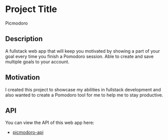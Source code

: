 # Project Title

Picmodoro

## Description

A fullstack web app that will keep you motivated by showing a part of your goal every time you finish a Pomodoro session. Able to create and save multiple goals to your account.

## Motivation

I created this project to showcase my abilities in fullstack development and also wanted to create a Pomodoro tool for me to help me to stay productive.

## API

You can view the API of this web app here:

- [picmodoro-api](https://github.com/rodelcdavid/picmodoro-api)
